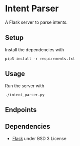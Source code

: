 # Intent Parser
A Flask server to parse intents.

## Setup
Install the dependencies with
```
pip3 install -r requirements.txt
```

## Usage
Run the server with
```
./intent_parser.py
```

## Endpoints


## Dependencies
- [Flask](http://flask.pocoo.org/) under BSD 3 License
